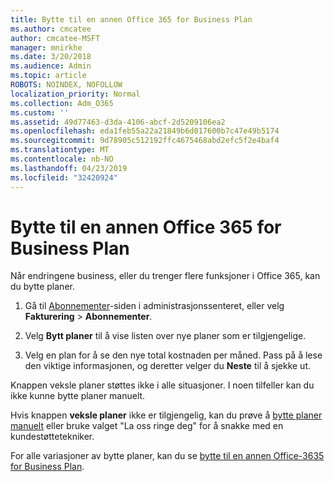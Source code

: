```yaml
---
title: Bytte til en annen Office 365 for Business Plan
ms.author: cmcatee
author: cmcatee-MSFT
manager: mnirkhe
ms.date: 3/20/2018
ms.audience: Admin
ms.topic: article
ROBOTS: NOINDEX, NOFOLLOW
localization_priority: Normal
ms.collection: Adm_O365
ms.custom: ''
ms.assetid: 49d77463-d3da-4106-abcf-2d5209106ea2
ms.openlocfilehash: eda1feb55a22a21849b6d017600b7c47e49b5174
ms.sourcegitcommit: 9d78905c512192ffc4675468abd2efc5f2e4baf4
ms.translationtype: MT
ms.contentlocale: nb-NO
ms.lasthandoff: 04/23/2019
ms.locfileid: "32420924"
---
```

# <a name="switch-to-a-different-office-365-for-business-plan"></a>Bytte til en annen Office 365 for Business Plan

Når endringene business, eller du trenger flere funksjoner i Office 365, kan du bytte planer.
  
1. Gå til [Abonnementer](https://go.microsoft.com/fwlink/p/?linkid=842054)-siden i administrasjonssenteret, eller velg **Fakturering** \> **Abonnementer**.
    
2. Velg **Bytt planer** til å vise listen over nye planer som er tilgjengelige. 
    
3. Velg en plan for å se den nye total kostnaden per måned. Pass på å lese den viktige informasjonen, og deretter velger du **Neste** til å sjekke ut. 
    
Knappen veksle planer støttes ikke i alle situasjoner. I noen tilfeller kan du ikke kunne bytte planer manuelt.
  
Hvis knappen **veksle planer** ikke er tilgjengelig, kan du prøve å [bytte planer manuelt](https://support.office.com/article/eb0d0680-5677-41a0-8c46-4b9d47f1c209) eller bruke valget "La oss ringe deg" for å snakke med en kundestøttetekniker. 
  
For alle variasjoner av bytte planer, kan du se [bytte til en annen Office-3635 for Business Plan](https://support.office.com/article/49d77463-d3da-4106-abcf-2d5209106ea2).
  

